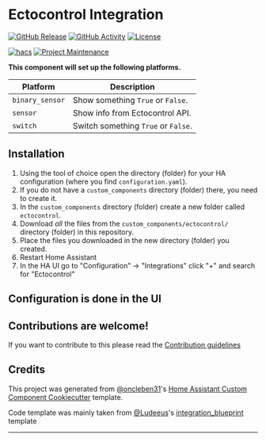 # Ectocontrol Integration

[![GitHub Release][releases-shield]][releases]
[![GitHub Activity][commits-shield]][commits]
[![License][license-shield]](LICENSE)

[![hacs][hacsbadge]][hacs]
[![Project Maintenance][maintenance-shield]][user_profile]


**This component will set up the following platforms.**

| Platform        | Description                                                               |
| --------------- | ------------------------------------------------------------------------- |
| `binary_sensor` | Show something `True` or `False`.                                         |
| `sensor`        | Show info from Ectocontrol API. |
| `switch`        | Switch something `True` or `False`.                                       |


## Installation

1. Using the tool of choice open the directory (folder) for your HA configuration (where you find `configuration.yaml`).
2. If you do not have a `custom_components` directory (folder) there, you need to create it.
3. In the `custom_components` directory (folder) create a new folder called `ectocontrol`.
4. Download _all_ the files from the `custom_components/ectocontrol/` directory (folder) in this repository.
5. Place the files you downloaded in the new directory (folder) you created.
6. Restart Home Assistant
7. In the HA UI go to "Configuration" -> "Integrations" click "+" and search for "Ectocontrol"

## Configuration is done in the UI

<!---->

## Contributions are welcome!

If you want to contribute to this please read the [Contribution guidelines](CONTRIBUTING.md)

## Credits

This project was generated from [@oncleben31](https://github.com/oncleben31)'s [Home Assistant Custom Component Cookiecutter](https://github.com/oncleben31/cookiecutter-homeassistant-custom-component) template.

Code template was mainly taken from [@Ludeeus](https://github.com/ludeeus)'s [integration_blueprint][integration_blueprint] template

---

[integration_blueprint]: https://github.com/custom-components/integration_blueprint
[commits-shield]: https://img.shields.io/github/commit-activity/y/bulanovk/ha_test_component.svg?style=for-the-badge
[commits]: https://github.com/bulanovk/ha_test_component/commits/main
[hacs]: https://hacs.xyz
[hacsbadge]: https://img.shields.io/badge/HACS-Custom-orange.svg?style=for-the-badge
[license-shield]: https://img.shields.io/github/license/bulanovk/ha_test_component.svg?style=for-the-badge
[maintenance-shield]: https://img.shields.io/badge/maintainer-%40bulanovk-blue.svg?style=for-the-badge
[releases-shield]: https://img.shields.io/github/release/bulanovk/ha_test_component.svg?style=for-the-badge
[releases]: https://github.com/bulanovk/ha_test_component/releases
[user_profile]: https://github.com/bulanovk

